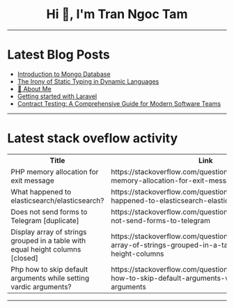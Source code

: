 <h1 align="center">Hi 👋, I'm Tran Ngoc Tam</h1>

---

# Latest Blog Posts 
<!-- BLOG-POST-LIST:START -->
- [Introduction to Mongo Database](https://dev.to/madgan95/introduction-to-mongo-database-6a2)
- [The Irony of Static Typing in Dynamic Languages](https://dev.to/aminehorseman/the-irony-of-static-typing-in-dynamic-languages-31g1)
- [🌟 About Me](https://dev.to/mahsaran/about-me-5dn4)
- [Getting started with Laravel](https://dev.to/chepkwonylynne/getting-started-with-laravel-346m)
- [Contract Testing: A Comprehensive Guide for Modern Software Teams](https://dev.to/keploy/contract-testing-a-comprehensive-guide-for-modern-software-teams-506d)
<!-- BLOG-POST-LIST:END -->

---

# Latest stack oveflow activity
<table>
  <tr><th>Title</th><th>Link</th></tr>
  <!-- STACKOVERFLOW:START --><tr><td>PHP memory allocation for exit message</td><td>https://stackoverflow.com/questions/79137350/php-memory-allocation-for-exit-message</td></tr><tr><td>What happened to elasticsearch/elasticsearch?</td><td>https://stackoverflow.com/questions/79137292/what-happened-to-elasticsearch-elasticsearch</td></tr><tr><td>Does not send forms to Telegram [duplicate]</td><td>https://stackoverflow.com/questions/79137223/does-not-send-forms-to-telegram</td></tr><tr><td>Display array of strings grouped in a table with equal height columns [closed]</td><td>https://stackoverflow.com/questions/79137166/display-array-of-strings-grouped-in-a-table-with-equal-height-columns</td></tr><tr><td>Php how to skip default arguments while setting vardic arguments?</td><td>https://stackoverflow.com/questions/79137026/php-how-to-skip-default-arguments-while-setting-vardic-arguments</td></tr><!-- STACKOVERFLOW:END -->
</table>

---


